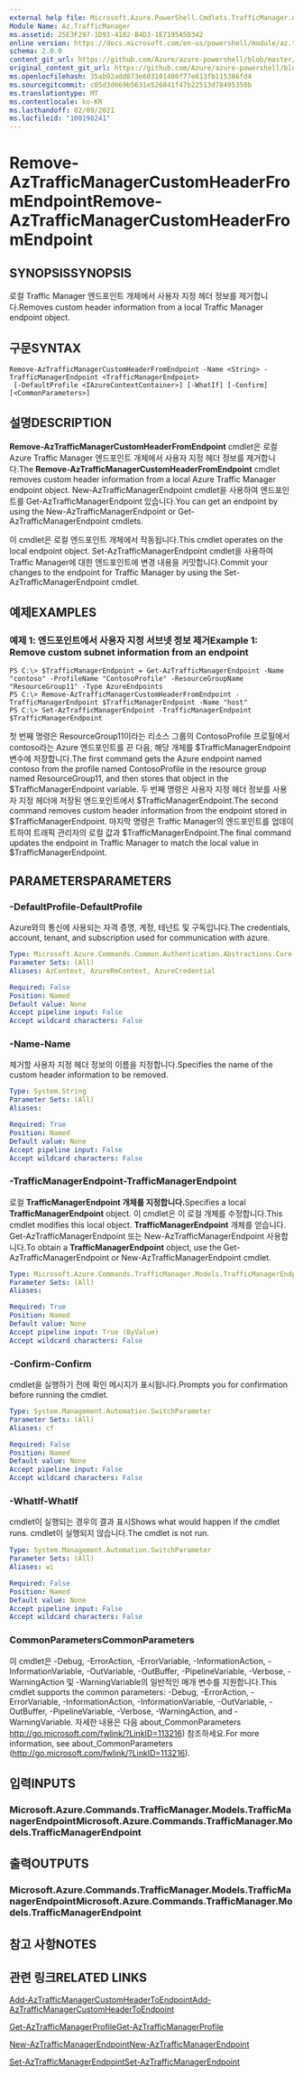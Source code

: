 ```yaml
---
external help file: Microsoft.Azure.PowerShell.Cmdlets.TrafficManager.dll-Help.xml
Module Name: Az.TrafficManager
ms.assetid: 25E3F297-1D91-4102-B4D3-1E7195A5D342
online version: https://docs.microsoft.com/en-us/powershell/module/az.trafficmanager/remove-aztrafficmanagercustomheaderfromendpoint
schema: 2.0.0
content_git_url: https://github.com/Azure/azure-powershell/blob/master/src/TrafficManager/TrafficManager/help/Remove-AzTrafficManagerCustomHeaderFromEndpoint.md
original_content_git_url: https://github.com/Azure/azure-powershell/blob/master/src/TrafficManager/TrafficManager/help/Remove-AzTrafficManagerCustomHeaderFromEndpoint.md
ms.openlocfilehash: 35ab92add873e603101400f77e813fb115386fd4
ms.sourcegitcommit: c05d3d669b5631e526841f47b22513d78495350b
ms.translationtype: MT
ms.contentlocale: ko-KR
ms.lasthandoff: 02/09/2021
ms.locfileid: "100198241"
---
```

# <span data-ttu-id="77116-101">Remove-AzTrafficManagerCustomHeaderFromEndpoint</span><span class="sxs-lookup"><span data-stu-id="77116-101">Remove-AzTrafficManagerCustomHeaderFromEndpoint</span></span>

## <span data-ttu-id="77116-102">SYNOPSIS</span><span class="sxs-lookup"><span data-stu-id="77116-102">SYNOPSIS</span></span>
<span data-ttu-id="77116-103">로컬 Traffic Manager 엔드포인트 개체에서 사용자 지정 헤더 정보를 제거합니다.</span><span class="sxs-lookup"><span data-stu-id="77116-103">Removes custom header information from a local Traffic Manager endpoint object.</span></span>

## <span data-ttu-id="77116-104">구문</span><span class="sxs-lookup"><span data-stu-id="77116-104">SYNTAX</span></span>

```
Remove-AzTrafficManagerCustomHeaderFromEndpoint -Name <String> -TrafficManagerEndpoint <TrafficManagerEndpoint>
 [-DefaultProfile <IAzureContextContainer>] [-WhatIf] [-Confirm] [<CommonParameters>]
```

## <span data-ttu-id="77116-105">설명</span><span class="sxs-lookup"><span data-stu-id="77116-105">DESCRIPTION</span></span>
<span data-ttu-id="77116-106">**Remove-AzTrafficManagerCustomHeaderFromEndpoint** cmdlet은 로컬 Azure Traffic Manager 엔드포인트 개체에서 사용자 지정 헤더 정보를 제거합니다.</span><span class="sxs-lookup"><span data-stu-id="77116-106">The **Remove-AzTrafficManagerCustomHeaderFromEndpoint** cmdlet removes custom header information from a local Azure Traffic Manager endpoint object.</span></span>
<span data-ttu-id="77116-107">New-AzTrafficManagerEndpoint cmdlet을 사용하여 엔드포인트를 Get-AzTrafficManagerEndpoint 있습니다.</span><span class="sxs-lookup"><span data-stu-id="77116-107">You can get an endpoint by using the New-AzTrafficManagerEndpoint or Get-AzTrafficManagerEndpoint cmdlets.</span></span>

<span data-ttu-id="77116-108">이 cmdlet은 로컬 엔드포인트 개체에서 작동됩니다.</span><span class="sxs-lookup"><span data-stu-id="77116-108">This cmdlet operates on the local endpoint object.</span></span>
<span data-ttu-id="77116-109">Set-AzTrafficManagerEndpoint cmdlet을 사용하여 Traffic Manager에 대한 엔드포인트에 변경 내용을 커밋합니다.</span><span class="sxs-lookup"><span data-stu-id="77116-109">Commit your changes to the endpoint for Traffic Manager by using the Set-AzTrafficManagerEndpoint cmdlet.</span></span>

## <span data-ttu-id="77116-110">예제</span><span class="sxs-lookup"><span data-stu-id="77116-110">EXAMPLES</span></span>

### <span data-ttu-id="77116-111">예제 1: 엔드포인트에서 사용자 지정 서브넷 정보 제거</span><span class="sxs-lookup"><span data-stu-id="77116-111">Example 1: Remove custom subnet information from an endpoint</span></span>
```
PS C:\> $TrafficManagerEndpoint = Get-AzTrafficManagerEndpoint -Name "contoso" -ProfileName "ContosoProfile" -ResourceGroupName "ResourceGroup11" -Type AzureEndpoints
PS C:\> Remove-AzTrafficManagerCustomHeaderFromEndpoint -TrafficManagerEndpoint $TrafficManagerEndpoint -Name "host"
PS C:\> Set-AzTrafficManagerEndpoint -TrafficManagerEndpoint $TrafficManagerEndpoint
```

<span data-ttu-id="77116-112">첫 번째 명령은 ResourceGroup11이라는 리소스 그룹의 ContosoProfile 프로필에서 contoso라는 Azure 엔드포인트를 끈 다음, 해당 개체를 $TrafficManagerEndpoint 변수에 저장합니다.</span><span class="sxs-lookup"><span data-stu-id="77116-112">The first command gets the Azure endpoint named contoso from the profile named ContosoProfile in the resource group named ResourceGroup11, and then stores that object in the $TrafficManagerEndpoint variable.</span></span>
<span data-ttu-id="77116-113">두 번째 명령은 사용자 지정 헤더 정보를 사용자 지정 헤더에 저장된 엔드포인트에서 $TrafficManagerEndpoint.</span><span class="sxs-lookup"><span data-stu-id="77116-113">The second command removes custom header information from the endpoint stored in $TrafficManagerEndpoint.</span></span>
<span data-ttu-id="77116-114">마지막 명령은 Traffic Manager의 엔드포인트를 업데이트하여 트래픽 관리자의 로컬 값과 $TrafficManagerEndpoint.</span><span class="sxs-lookup"><span data-stu-id="77116-114">The final command updates the endpoint in Traffic Manager to match the local value in $TrafficManagerEndpoint.</span></span>

## <span data-ttu-id="77116-115">PARAMETERS</span><span class="sxs-lookup"><span data-stu-id="77116-115">PARAMETERS</span></span>

### <span data-ttu-id="77116-116">-DefaultProfile</span><span class="sxs-lookup"><span data-stu-id="77116-116">-DefaultProfile</span></span>
<span data-ttu-id="77116-117">Azure와의 통신에 사용되는 자격 증명, 계정, 테넌트 및 구독입니다.</span><span class="sxs-lookup"><span data-stu-id="77116-117">The credentials, account, tenant, and subscription used for communication with azure.</span></span>

```yaml
Type: Microsoft.Azure.Commands.Common.Authentication.Abstractions.Core.IAzureContextContainer
Parameter Sets: (All)
Aliases: AzContext, AzureRmContext, AzureCredential

Required: False
Position: Named
Default value: None
Accept pipeline input: False
Accept wildcard characters: False
```

### <span data-ttu-id="77116-118">-Name</span><span class="sxs-lookup"><span data-stu-id="77116-118">-Name</span></span>
<span data-ttu-id="77116-119">제거할 사용자 지정 헤더 정보의 이름을 지정합니다.</span><span class="sxs-lookup"><span data-stu-id="77116-119">Specifies the name of the custom header information to be removed.</span></span>

```yaml
Type: System.String
Parameter Sets: (All)
Aliases:

Required: True
Position: Named
Default value: None
Accept pipeline input: False
Accept wildcard characters: False
```

### <span data-ttu-id="77116-120">-TrafficManagerEndpoint</span><span class="sxs-lookup"><span data-stu-id="77116-120">-TrafficManagerEndpoint</span></span>
<span data-ttu-id="77116-121">로컬 **TrafficManagerEndpoint 개체를 지정합니다.**</span><span class="sxs-lookup"><span data-stu-id="77116-121">Specifies a local **TrafficManagerEndpoint** object.</span></span>
<span data-ttu-id="77116-122">이 cmdlet은 이 로컬 개체를 수정합니다.</span><span class="sxs-lookup"><span data-stu-id="77116-122">This cmdlet modifies this local object.</span></span>
<span data-ttu-id="77116-123">**TrafficManagerEndpoint** 개체를 얻습니다. Get-AzTrafficManagerEndpoint 또는 New-AzTrafficManagerEndpoint 사용합니다.</span><span class="sxs-lookup"><span data-stu-id="77116-123">To obtain a **TrafficManagerEndpoint** object, use the Get-AzTrafficManagerEndpoint or New-AzTrafficManagerEndpoint cmdlet.</span></span>

```yaml
Type: Microsoft.Azure.Commands.TrafficManager.Models.TrafficManagerEndpoint
Parameter Sets: (All)
Aliases:

Required: True
Position: Named
Default value: None
Accept pipeline input: True (ByValue)
Accept wildcard characters: False
```

### <span data-ttu-id="77116-124">-Confirm</span><span class="sxs-lookup"><span data-stu-id="77116-124">-Confirm</span></span>
<span data-ttu-id="77116-125">cmdlet을 실행하기 전에 확인 메시지가 표시됩니다.</span><span class="sxs-lookup"><span data-stu-id="77116-125">Prompts you for confirmation before running the cmdlet.</span></span>

```yaml
Type: System.Management.Automation.SwitchParameter
Parameter Sets: (All)
Aliases: cf

Required: False
Position: Named
Default value: None
Accept pipeline input: False
Accept wildcard characters: False
```

### <span data-ttu-id="77116-126">-WhatIf</span><span class="sxs-lookup"><span data-stu-id="77116-126">-WhatIf</span></span>
<span data-ttu-id="77116-127">cmdlet이 실행되는 경우의 결과 표시</span><span class="sxs-lookup"><span data-stu-id="77116-127">Shows what would happen if the cmdlet runs.</span></span> <span data-ttu-id="77116-128">cmdlet이 실행되지 않습니다.</span><span class="sxs-lookup"><span data-stu-id="77116-128">The cmdlet is not run.</span></span>

```yaml
Type: System.Management.Automation.SwitchParameter
Parameter Sets: (All)
Aliases: wi

Required: False
Position: Named
Default value: None
Accept pipeline input: False
Accept wildcard characters: False
```

### <span data-ttu-id="77116-129">CommonParameters</span><span class="sxs-lookup"><span data-stu-id="77116-129">CommonParameters</span></span>
<span data-ttu-id="77116-130">이 cmdlet은 -Debug, -ErrorAction, -ErrorVariable, -InformationAction, -InformationVariable, -OutVariable, -OutBuffer, -PipelineVariable, -Verbose, -WarningAction 및 -WarningVariable의 일반적인 매개 변수를 지원합니다.</span><span class="sxs-lookup"><span data-stu-id="77116-130">This cmdlet supports the common parameters: -Debug, -ErrorAction, -ErrorVariable, -InformationAction, -InformationVariable, -OutVariable, -OutBuffer, -PipelineVariable, -Verbose, -WarningAction, and -WarningVariable.</span></span> <span data-ttu-id="77116-131">자세한 내용은 다음 about_CommonParameters http://go.microsoft.com/fwlink/?LinkID=113216) 참조하세요.</span><span class="sxs-lookup"><span data-stu-id="77116-131">For more information, see about_CommonParameters (http://go.microsoft.com/fwlink/?LinkID=113216).</span></span>

## <span data-ttu-id="77116-132">입력</span><span class="sxs-lookup"><span data-stu-id="77116-132">INPUTS</span></span>

### <span data-ttu-id="77116-133">Microsoft.Azure.Commands.TrafficManager.Models.TrafficManagerEndpoint</span><span class="sxs-lookup"><span data-stu-id="77116-133">Microsoft.Azure.Commands.TrafficManager.Models.TrafficManagerEndpoint</span></span>

## <span data-ttu-id="77116-134">출력</span><span class="sxs-lookup"><span data-stu-id="77116-134">OUTPUTS</span></span>

### <span data-ttu-id="77116-135">Microsoft.Azure.Commands.TrafficManager.Models.TrafficManagerEndpoint</span><span class="sxs-lookup"><span data-stu-id="77116-135">Microsoft.Azure.Commands.TrafficManager.Models.TrafficManagerEndpoint</span></span>

## <span data-ttu-id="77116-136">참고 사항</span><span class="sxs-lookup"><span data-stu-id="77116-136">NOTES</span></span>

## <span data-ttu-id="77116-137">관련 링크</span><span class="sxs-lookup"><span data-stu-id="77116-137">RELATED LINKS</span></span>

[<span data-ttu-id="77116-138">Add-AzTrafficManagerCustomHeaderToEndpoint</span><span class="sxs-lookup"><span data-stu-id="77116-138">Add-AzTrafficManagerCustomHeaderToEndpoint</span></span>](./Add-AzTrafficManagerCustomHeaderToEndpoint.md)

[<span data-ttu-id="77116-139">Get-AzTrafficManagerProfile</span><span class="sxs-lookup"><span data-stu-id="77116-139">Get-AzTrafficManagerProfile</span></span>](./Get-AzTrafficManagerEndpoint.md)

[<span data-ttu-id="77116-140">New-AzTrafficManagerEndpoint</span><span class="sxs-lookup"><span data-stu-id="77116-140">New-AzTrafficManagerEndpoint</span></span>](./New-AzTrafficManagerEndpoint.md)

[<span data-ttu-id="77116-141">Set-AzTrafficManagerEndpoint</span><span class="sxs-lookup"><span data-stu-id="77116-141">Set-AzTrafficManagerEndpoint</span></span>](./Set-AzTrafficManagerEndpoint.md)
